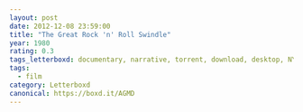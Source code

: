 ```yaml
---
layout: post 
date: 2012-12-08 23:59:00
title: "The Great Rock 'n' Roll Swindle"
year: 1980
rating: 0.3
tags_letterboxd: documentary, narrative, torrent, download, desktop, NYC
tags:
  - film
category: Letterboxd
canonical: https://boxd.it/AGMD
---
```

